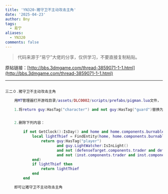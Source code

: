 ```yaml
---
title: 'YN320-猪守卫不主动攻击主角'
date: '2025-04-23'
author: Bny
tags:
  - 易宁
aliases:
  - YN320
comments: false
---
```


> 代码来源于“易宁”大佬的分享，仅供学习，不要直接复制粘贴。

原帖链接：[http://bbs.3dmgame.com/thread-3859071-1-1.html](http://bbs.3dmgame.com/thread-3859071-1-1.html)

---

```lua  

三二０.猪守卫不主动攻击主角	用MT管理器打开游戏目录/assets/DLC0002/scripts/prefabs/pigman.lua文件，	1.将return guy:HasTag("character") and not guy:HasTag("guard")替换为return guy:HasTag("character") and not guy:HasTag("guard") and not guy:HasTag("player")	2.删除下列内容：		if not GetClock():IsDay() and home and home.components.burnable and home.components.burnable:IsBurning() then			local lightThief = FindEntity(home, home.components.burnable:GetLargestLightRadius(), function(guy)				return guy:HasTag("player")					   and guy.LightWatcher:IsInLight()					   and not (defenseTarget.components.trader and defenseTarget.components.trader:IsTryingToTradeWithMe(guy) ) 					   and not (inst.components.trader and inst.components.trader:IsTryingToTradeWithMe(guy) ) 			end)			if lightThief then				return lightThief			end		end	即可让猪守卫不主动攻击主角

```  

